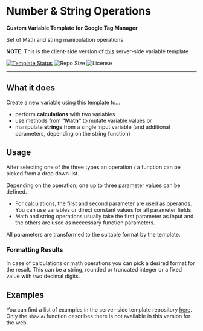 # Number & String Operations
**Custom Variable Template for Google Tag Manager**

Set of Math and string manipulation operations 

**NOTE**: This is the client-side version of [this](https://github.com/mbaersch/number-string-operations) server-side variable template  

[![Template Status](https://img.shields.io/badge/Community%20Template%20Gallery%20Status-published-green)](https://tagmanager.google.com/gallery/#/owners/mbaersch/templates/number-string-operations-web) ![Repo Size](https://img.shields.io/github/repo-size/mbaersch/number-string-operations-web) ![License](https://img.shields.io/github/license/mbaersch/number-string-operations-web)

---

## What it does
Create a new variable using this template to...

- perform **calculations** with two variables
- use methods from **"Math"** to mutate variable values or
- manipulate **strings** from a single input variable (and additional parameters, depending on the string function)

## Usage
After selecting one of the three types an operation / a function can be picked from a drop down list. 

Depending on the operation, one up to three parameter values can be defined. 

- For calculations, the first and second parameter are used as operands. You can use variables or direct constant values for all parameter fields. 
- Math and string operations usually take the first parameter as input and the others are used as neccessary function parameters.

All parameters are transformed to the suitable format by the template.

### Formatting Results
In case of calculations or math operations you can pick a desired format for the result. This can be a string, rounded or truncated integer or a fixed value with two decimal digits.

## Examples
You can find a list of examples in the server-side template repository [here](https://github.com/mbaersch/number-string-operations-web#readme). Only the `sha256` function describes there is not available in this version for the web.  
